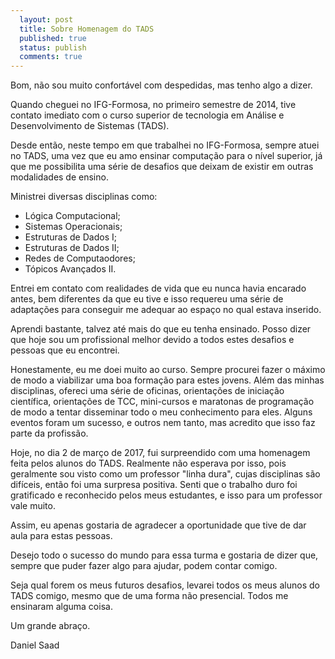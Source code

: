 ```yaml
---
  layout: post
  title: Sobre Homenagem do TADS
  published: true
  status: publish
  comments: true
---
```


Bom, não sou muito confortável com despedidas, mas tenho algo a dizer.

Quando cheguei no IFG-Formosa, no primeiro semestre de 2014, tive contato
imediato com o curso superior de tecnologia em Análise e Desenvolvimento de Sistemas (TADS).

Desde então, neste tempo em que trabalhei no IFG-Formosa, sempre atuei no TADS, uma vez que eu amo ensinar computação para o nível superior, já que me possibilita uma série de desafios que deixam de existir em outras modalidades de ensino.

Ministrei diversas disciplinas como:

* Lógica Computacional;
* Sistemas Operacionais;
* Estruturas de Dados I;
* Estruturas de Dados II;
* Redes de Computaodores;
* Tópicos Avançados II.

Entrei em contato com realidades de vida que eu nunca havia encarado antes, bem diferentes da que eu tive e isso requereu uma série de adaptações para conseguir me adequar ao espaço no qual estava inserido.

Aprendi bastante, talvez até mais do que eu tenha ensinado. Posso dizer que hoje sou um profissional melhor devido a todos estes desafios e pessoas que eu encontrei.

Honestamente, eu me doei muito ao curso. Sempre procurei fazer o máximo de modo a viabilizar uma boa formação para estes jovens. Além das minhas disciplinas, ofereci uma série de oficinas, orientações de iniciação científica, orientações de TCC, mini-cursos e maratonas de programação de modo a tentar disseminar todo o meu conhecimento para eles. Alguns eventos foram um sucesso, e outros nem tanto, mas acredito que isso faz parte da profissão.

Hoje, no dia 2 de março de 2017, fui surpreendido com uma homenagem feita pelos alunos do TADS. Realmente não esperava por isso, pois geralmente sou visto como um professor "linha dura", cujas disciplinas são difíceis, então foi uma surpresa positiva. Senti que o trabalho duro foi gratificado e reconhecido pelos meus estudantes, e isso para um professor vale muito.

Assim, eu apenas gostaria de agradecer a oportunidade que tive de dar aula para estas pessoas.

Desejo todo o sucesso do mundo para essa turma e gostaria de dizer que, sempre que puder fazer algo para ajudar, podem contar comigo.

Seja qual forem os meus futuros desafios, levarei todos os meus alunos do TADS comigo, mesmo que de uma forma não presencial. Todos me ensinaram alguma coisa.

Um grande abraço.

Daniel Saad
